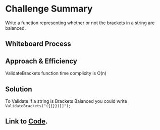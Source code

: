 # Challenge Summary
Write a function representing whether or not the brackets in a string are balanced.

## Whiteboard Process


## Approach & Efficiency
ValidateBrackets function time complixity is O(n)

## Solution
To Validate if a string is Brackets Balanced you could write
``ValidateBrackets("({{}})[]");``<br>

## Link to [Code](../data-structures-project/Program.cs).